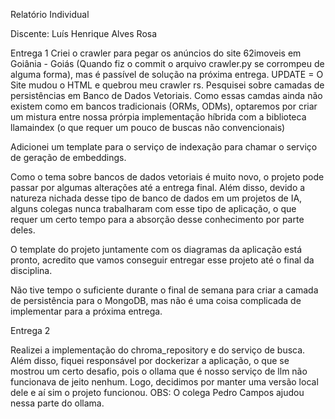 Relatório Individual

Discente: Luís Henrique Alves Rosa  

Entrega 1
Criei o crawler para pegar os anúncios do site 62imoveis em Goiânia - Goiás (Quando fiz o commit o arquivo crawler.py se corrompeu de alguma forma), mas é passível de solução na próxima entrega. UPDATE = O Site mudou o HTML e quebrou meu crawler rs.
Pesquisei sobre camadas de persistências em Banco de Dados Vetoriais. Como essas camdas ainda não existem como em bancos tradicionais (ORMs, ODMs), optaremos por criar um mistura entre nossa prórpia implementação híbrida com a biblioteca llamaindex (o que requer um pouco de buscas não convencionais)

Adicionei um template para o serviço de indexação para chamar o serviço de geração de embeddings.


Como o tema sobre bancos de dados vetoriais é muito novo, o projeto pode passar por algumas alterações até a entrega final.
Além disso, devido a natureza nichada desse tipo de banco de dados em um projetos de IA, alguns colegas nunca trabalharam com esse tipo de aplicação, o que requer um certo tempo para a absorção desse conhecimento por parte deles.

O template do projeto juntamente com os diagramas da aplicação está pronto, acredito que vamos conseguir entregar esse projeto até o final da disciplina.

Não tive tempo o suficiente durante o final de semana para criar a camada de persistência para o MongoDB, mas não é uma coisa complicada de implementar para a próxima entrega.

Entrega 2

Realizei a implementação do chroma_repository e do serviço de busca. Além disso, fiquei responsável por dockerizar a aplicação, o que se mostrou um certo desafio, pois o ollama que é nosso serviço de llm não funcionava de jeito nenhum. Logo, decidimos por manter uma versão local dele e aí sim o projeto funcionou.
OBS: O colega Pedro Campos ajudou nessa parte do ollama.






